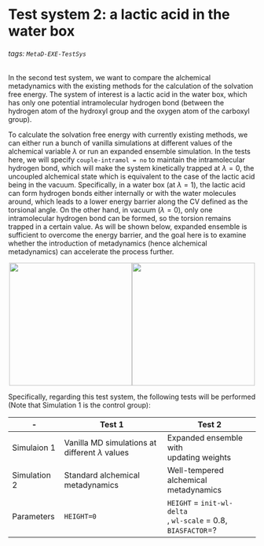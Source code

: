 # Test system 2: a lactic acid in the water box
###### tags: `MetaD-EXE-TestSys`
In the second test system, we want to compare the alchemical metadynamics with the existing methods for the calculation of the solvation free energy. The system of interest is a lactic acid in the water box, which has only one potential intramolecular hydrogen bond (between the hydrogen atom of the hydroxyl group and the oxygen atom of the carboxyl group). 

To calculate the solvation free energy with currently existing methods, we can either run a bunch of vanilla simulations at different values of the alchemical variable $\lambda$ or run an expanded ensemble simulation. In the tests here, we will specify `couple-intramol = no` to maintain the intramolecular hydrogen bond, which will make the system kinetically trapped at $\lambda=0$, the uncoupled alchemical state which is equivalent to the case of the lactic acid being in the vacuum. Specifically, in a water box (at $\lambda=1$), the lactic acid can form hydrogen bonds either internally or with the water molecules around, which leads to a lower energy barrier along the CV defined as the torsional angle. On the other hand, in vacuum ($\lambda=0$), only one intramolecular hydrogen bond can be formed, so the torsion remains trapped in a certain value. As will be shown below, expanded ensemble is sufficient to overcome the energy barrier, and the goal here is to examine whether the introduction of metadynamics (hence alchemical metadynamics) can accelerate the process further.

<center>
<img src=https://i.imgur.com/WMOFDIg.png width=250><img src=https://i.imgur.com/IQmy1bn.png width=250>
</center>

Specifically, regarding this test system, the following tests will be performed (Note that Simulation 1 is the control group):


| -            | Test 1                                              | Test 2                                                       |
| ------------ | --------------------------------------------------- | ------------------------------------------------------------ |
| Simulaion 1  | Vanilla MD simulations at </br> different $\lambda$ values | Expanded ensemble with </br> updating weights                      |
| Simulation 2 | Standard alchemical metadynamics                    | Well-tempered </br> alchemical metadynamics                                   |
| Parameters   | `HEIGHT=0`                                          | `HEIGHT` = `init-wl-delta`</br>, `wl-scale` = 0.8, `BIASFACTOR`=? |






  




